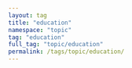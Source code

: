 ```yaml
---
layout: tag
title: "education"
namespace: "topic"
tag: "education"
full_tag: "topic/education"
permalink: /tags/topic/education/
---
```


